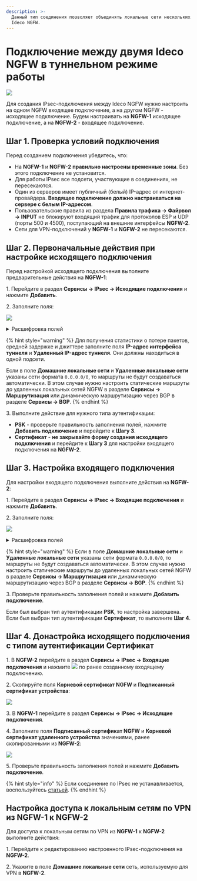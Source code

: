 ```yaml
---
description: >-
  Данный тип соединения позволяет объединять локальные сети нескольких серверов
  Ideco NGFW.
---
```


# Подключение между двумя Ideco NGFW в туннельном режиме работы

![](/.gitbook/assets/ipsec-utm-to-utm-tunnel.png)

Для создания IPsec-подключения между Ideco NGFW нужно настроить на одном NGFW входящее подключение, а на другом NGFW - исходящее подключение. Будем настраивать на **NGFW-1** исходящее подключение, а на **NGFW-2** - входящее подключение.

## Шаг 1. Проверка условий подключения

Перед созданием подключения убедитесь, что:
* На **NGFW-1** и **NGFW-2** **правильно настроены временные зоны**. Без этого подключение не установится.
* Для работы IPsec все подсети, участвующие в соединениях, не пересекаются.
* Один из серверов имеет публичный (белый) IP-адрес от интернет-провайдера. **Входящее подключение должно настраиваться на сервере с белым IP-адресом**.
* Пользовательские правила из раздела **Правила трафика -> Файрвол -> INPUT** не блокируют входящий трафик для протоколов ESP и UDP (порты 500 и 4500), поступающий на внешние интерфейсы **NGFW-2**. 
* Сети для VPN-подключений у **NGFW-1** и **NGFW-2** не пересекаются.

## Шаг 2. Первоначальные действия при настройке исходящего подключения

Перед настройкой исходящего подключения выполните предварительные действия на **NGFW-1**:

1\. Перейдите в раздел **Сервисы -> IPsec -> Исходящие подключения** и нажмите **Добавить**.

2\. Заполните поля:

![](/.gitbook/assets/ipsec10.png)

<details>

<summary>Расшифровка полей</summary>

* **Название подключения** - максимальное количество символов - 42.
* **Зона** - выберите зону, в которую нужно добавить IPsec подключение, или оставьте поле пустым.
* **Режим работы** - выберите **Туннельный**.
* **Адрес удаленного устройства** - введите доменное имя другого Ideco NGFW или его белый IP-адрес. Адресов может быть несколько.
* **IP-адрес интерфейса туннеля** - укажите IP-адрес интерфейса туннеля. Поле необязательное, заполняется при настройке BGP-соседства для динамической маршрутизации и для получения статистики обмена пакетами.
* **Удаленный IP-адрес туннеля** - укажите IP-адрес интерфейса туннеля **NGFW-2**. Поле необязательное, заполняется для получения статистики обмена пакетами.
* **IPSec-политики**:
  * **Автоматическое создание маршрутов**:
    * При включении опции автоматически создаются статические маршруты до удаленных локальных сетей NGFW.
    * При отключении опции необходимо настроить статические маршруты до удаленных локальных сетей NGFW или динамическую маршрутизацию через BGP.
  * **Домашние локальные сети** - укажите локальные сети **NGFW-1**, к которым должен быть доступ с другого NGFW.
  * **Удаленные локальные сети** - укажите локальные сети **NGFW-2**, к которым должен быть доступ с текущего NGFW.
* **Тип аутентификации** - выберите **Сертификат** или **PSK**:
  * При выборе типа аутентификации **Сертификат** скопируйте поле **Запрос на подпись сертификата** и сохраните его для настройки входящего подключения.
  * При выборе типа аутентификации **PSK** скопируйте поле **PSK ключ** и сохраните его для настройки входящего подключения. Заполните поле **Идентификатор UTM**.

</details>

{% hint style="warning" %}
Для получения статистики о потере пакетов, средней задержке и джиттере заполните поля **IP-адрес интерфейса туннеля** и **Удаленный IP-адрес туннеля**. Они должны находиться в одной подсети.

Если в поле **Домашние локальные сети** и **Удаленные локальные сети** указаны сети формата `0.0.0.0/0`, то маршруты не будут создаваться автоматически. В этом случае нужно настроить статические маршруты до удаленных локальных сетей NGFW в разделе **Сервисы -> Маршрутизация** или динамическую маршрутизацию через BGP в разделе **Сервисы -> BGP**.
{% endhint %}
  
3\. Выполните действие для нужного типа аутентификации:
  * **PSK** - проверьте правильность заполнения полей, нажмите **Добавить подключение** и перейдите к **Шагу 3**.
  * **Сертификат** - **не закрывайте форму создания исходящего подключения** и перейдите к **Шагу 3** для настройки входящего подключения на **NGFW-2**.

## Шаг 3. Настройка входящего подключения

Для настройки входящего подключения выполните действия на **NGFW-2**:

1\. Перейдите в раздел **Сервисы -> IPsec -> Входящие подключения** и нажмите **Добавить**.

2\. Заполните поля:

![](/.gitbook/assets/ipsec11.png)
   
<details>

<summary>Расшифровка полей</summary>

* **Название подключения** - максимальное количество символов - 42.
* **Зона** - выберите зону, в которую нужно добавить IPsec подключение, или оставьте поле пустым.
* **Режим работы** - выберите **Туннельный**.
* **IP-адрес интерфейса туннеля** - укажите IP-адрес интерфейса туннеля. Поле необязательное, заполняется при настройке BGP-соседства для динамической маршрутизации и для получения статистики обмена пакетами.
* **Удаленный IP-адрес туннеля** - укажите IP-адрес интерфейса туннеля **NGFW-1**. Поле необязательное, заполняется для получения статистики обмена пакетами.
* **IPSec-политики**:
  * **Автоматическое создание маршрутов**:
    * При включении опции автоматически создаются статические маршруты до удаленных локальных сетей NGFW.
    * При отключении опции необходимо настроить статические маршруты до удаленных локальных сетей NGFW или динамическую маршрутизацию через BGP.
  * **Домашние локальные сети** - укажите локальные сети **NGFW-1**, к которым должен быть доступ с другого NGFW.
  * **Удаленные локальные сети** - укажите локальные сети **NGFW-2**, к которым должен быть доступ с текущего NGFW.
* **Тип аутентификации** - выберите **Сертификат** или **PSK**:
  * **Сертификат** - заполните поле **Запрос на подпись сертификата**, вставив значение сохраненное при первоначальной настройке исходящего подключения.
  * **PSK** - заполните поле **PSK ключ**, вставив значение сохраненное при первоначальной настройке исходящего подключения. Заполните поле **Идентификатор удаленной стороны**.

</details>

{% hint style="warning" %}
Если в поле **Домашние локальные сети** и **Удаленные локальные сети** указаны сети формата `0.0.0.0/0`, то маршруты не будут создаваться автоматически. В этом случае нужно настроить статические маршруты до удаленных локальных сетей NGFW в разделе **Сервисы -> Маршрутизация** или динамическую маршрутизацию через BGP в разделе **Сервисы -> BGP**.
{% endhint %}

3\. Проверьте правильность заполнения полей и нажмите **Добавить подключение**.

Если был выбран тип аутентификации **PSK**, то настройка завершена. \
Если был выбран тип аутентификации **Сертификат**, то выполните **Шаг 4**.

## Шаг 4. Донастройка исходящего подключения с типом аутентификации Сертификат

1\. В **NGFW-2** перейдите в раздел **Сервисы -> IPsec -> Входящие подключения** и нажмите ![](/.gitbook/assets/icon-edit.png) по ранее созданному входящему подключению.

2\. Скопируйте поля **Корневой сертификат NGFW** и **Подписанный сертификат устройства**:

![](/.gitbook/assets/ipsec12.png)

3\. В **NGFW-1** перейдите в раздел **Сервисы -> IPsec -> Исходящие подключения**.

4\. Заполните поля **Подписанный сертификат NGFW** и **Корневой сертификат удаленного устройства** значениями, ранее скопированными из **NGFW-2**:

![](/.gitbook/assets/ipsec13.png)

5\. Проверьте правильность заполнения полей и нажмите **Добавить подключение**.

{% hint style="info" %}
Если соединение по IPsec не устанавливается, воспользуйтесь [статьей](/recipes/problem-diagnosis/ipsec.md).
{% endhint %}

## Настройка доступа к локальным сетям по VPN из NGFW-1 к NGFW-2

Для доступа к локальным сетям по VPN из **NGFW-1** к **NGFW-2** выполните действия:

1\. Перейдите к редактированию настроенного IPsec-подключения на **NGFW-2**.

2\. Укажите в поле **Домашние локальные сети** сеть, используемую для VPN в **NGFW-2**.

